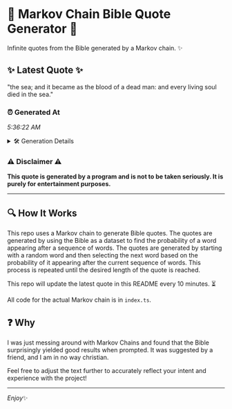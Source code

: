 # 📖 Markov Chain Bible Quote Generator 📖

Infinite quotes from the Bible generated by a Markov chain. ✨

## ✨ Latest Quote ✨
"the sea; and it became as the blood of a dead man: and every living soul died in the sea."

### ⏰ Generated At
*5:36:22 AM*

<details>
    <summary>🛠️ Generation Details</summary>
    <p>
        <strong>🌱 Seed:</strong> the<br>
        <strong>🔄 Iterations:</strong> 19<br>
        <strong>📜 Context History:</strong><br>[ the ]: sea;<br>[ the, sea; ]: and<br>[ the, sea;, and ]: it<br>[ the, sea;, and, it ]: became<br>[ the, sea;, and, it, became ]: as<br>[ the, sea;, and, it, became, as ]: the<br>[ sea;, and, it, became, as, the ]: blood<br>[ and, it, became, as, the, blood ]: of<br>[ it, became, as, the, blood, of ]: a<br>[ became, as, the, blood, of, a ]: dead<br>[ as, the, blood, of, a, dead ]: man:<br>[ the, blood, of, a, dead, man: ]: and<br>[ blood, of, a, dead, man:, and ]: every<br>[ of, a, dead, man:, and, every ]: living<br>[ a, dead, man:, and, every, living ]: soul<br>[ dead, man:, and, every, living, soul ]: died<br>[ man:, and, every, living, soul, died ]: in<br>[ and, every, living, soul, died, in ]: the<br>[ every, living, soul, died, in, the ]: sea.<br>
    </p>
</details>

### ⚠️ Disclaimer ⚠️
**This quote is generated by a program and is not to be taken seriously. It is purely for entertainment purposes.**

---

## 🔍 How It Works

This repo uses a Markov chain to generate Bible quotes. The quotes are generated by using the Bible as a dataset to find the probability of a word appearing after a sequence of words. The quotes are generated by starting with a random word and then selecting the next word based on the probability of it appearing after the current sequence of words. This process is repeated until the desired length of the quote is reached.

This repo will update the latest quote in this README every 10 minutes. ⏳

All code for the actual Markov chain is in `index.ts`.

## ❓ Why

I was just messing around with Markov Chains and found that the Bible surprisingly yielded good results when prompted. 
It was suggested by a friend, and I am in no way christian.

Feel free to adjust the text further to accurately reflect your intent and experience with the project!

---

*Enjoy*✨
